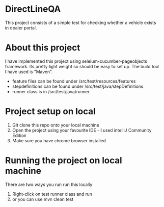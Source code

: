 # DirectLineQA
This project consists of a simple test for checking whether a vehicle exists in dealer portal.
# About this project
I have implemented this project using seleium-cucumber-pageobjects framework. Its pretty light weight so should be easy to set up. 
The build tool I have used is "Maven". 
 - feature files can be found under /src/test/resources/features
 - stepdefinitions can be found under /src/test/java/stepDefinitions
 - runner class is in /src/test/java/runner
 
# Project setup on local
1. Git clone this repo onto your local machine
2. Open the project using your favourite IDE - I used intelliJ Community Edition
3. Make sure you have chrome browser installed

# Running the project on local machine
There are two ways you run run this locally 
1. Right-click on test runner class and run
2. or you can use mvn clean test

